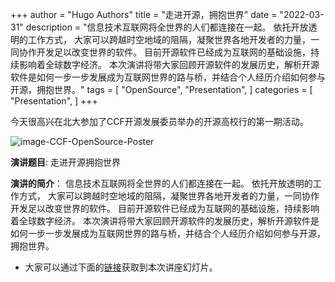 +++
author = "Hugo Authors"
title = "走进开源，拥抱世界"
date = "2022-03-31"
description = "信息技术互联网将全世界的人们都连接在一起。 依托开放透明的工作方式， 大家可以跨越时空地域的阻隔，凝聚世界各地开发者的力量，一同协作开发足以改变世界的软件。 目前开源软件已经成为互联网的基础设施，持续影响着全球数字经济。 本次演讲将带大家回顾开源软件的发展历史，解析开源软件是如何一步一步发展成为互联网世界的路与桥，并结合个人经历介绍如何参与开源，拥抱世界。"
tags = [
    "OpenSource",
    "Presentation", 
]
categories = [
    "Presentation",
]
+++

今天很高兴在北大参加了CCF开源发展委员举办的开源高校行的第一期活动。

![image-CCF-OpenSource-Poster](/images/ccf-opensource/CCF-OpenSource.jpg)

**演讲题目**: 走进开源拥抱世界

**演讲的简介**： 信息技术互联网将全世界的人们都连接在一起。 依托开放透明的工作方式， 大家可以跨越时空地域的阻隔，凝聚世界各地开发者的力量，一同协作开发足以改变世界的软件。 目前开源软件已经成为互联网的基础设施，持续影响着全球数字经济。 本次演讲将带大家回顾开源软件的发展历史，解析开源软件是如何一步一步发展成为互联网世界的路与桥，并结合个人经历介绍如何参与开源，拥抱世界。

* 大家可以通过下面的[链接](/presentation/OpenSourceTalk.pdf)获取到本次讲座幻灯片。
